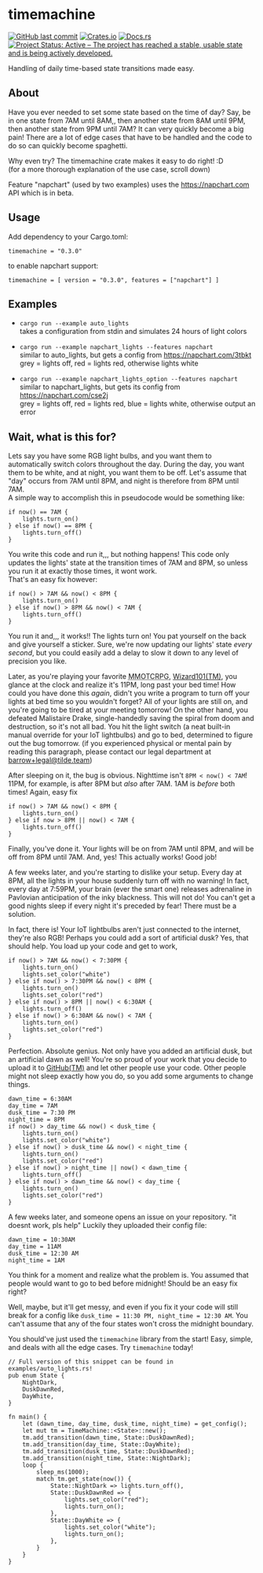 # timemachine

[![GitHub last commit](https://img.shields.io/github/last-commit/barrowsys/timemachine)](https://github.com/barrowsys/timemachine)
[![Crates.io](https://img.shields.io/crates/v/timemachine)](https://crates.io/crates/timemachine/)
[![Docs.rs](https://docs.rs/timemachine/badge.svg)](https://docs.rs/timemachine)
[![Project Status: Active – The project has reached a stable, usable state and is being actively developed.](https://www.repostatus.org/badges/latest/active.svg)](https://www.repostatus.org/#active)

Handling of daily time-based state transitions made easy.

## About

Have you ever needed to set some state based on the time of day?
Say, be in one state from 7AM until 8AM,, then another state from 8AM until 9PM, then another state from 9PM until 7AM?
It can very quickly become a big pain! There are a lot of edge cases that have to be handled and the code to do so can quickly become spaghetti.

Why even try? The timemachine crate makes it easy to do right! :D  
(for a more thorough explanation of the use case, scroll down)

Feature "napchart" (used by two examples) uses the https://napchart.com API which is in beta.

## Usage

Add dependency to your Cargo.toml:
```
timemachine = "0.3.0"
```
to enable napchart support:
```
timemachine = [ version = "0.3.0", features = ["napchart"] ]
```

## Examples
- `cargo run --example auto_lights`  
    takes a configuration from stdin and simulates 24 hours of light colors

- `cargo run --example napchart_lights --features napchart`  
    similar to auto_lights, but gets a config from https://napchart.com/3tbkt  
    grey = lights off, red = lights red, otherwise lights white

- `cargo run --example napchart_lights_option --features napchart`  
    similar to napchart_lights, but gets its config from https://napchart.com/cse2j  
    grey = lights off, red = lights red, blue = lights white, otherwise output an error

## Wait, what is this for?
Lets say you have some RGB light bulbs, and you want them to automatically switch colors throughout the day.
During the day, you want them to be white, and at night, you want them to be off.
Let's assume that "day" occurs from 7AM until 8PM, and night is therefore from 8PM until 7AM.  
A simple way to accomplish this in pseudocode would be something like:
```
if now() == 7AM {
    lights.turn_on()
} else if now() == 8PM {
    lights.turn_off()
}
```
You write this code and run it\,\,\, but nothing happens!
This code only updates the lights' state at the transition times of 7AM and 8PM, so unless you run it at exactly those times, it wont work.  
That's an easy fix however:
```
if now() > 7AM && now() < 8PM {
	lights.turn_on()
} else if now() > 8PM && now() < 7AM {
	lights.turn_off()
}
```
You run it and\,\,\, it works!! The lights turn on!
You pat yourself on the back and give yourself a sticker.
Sure, we're now updating our lights' state *every second*,
but you could easily add a delay to slow it down to any level of precision you like.

Later, as you're playing your favorite
<abbr title="Massively Multiplayer Online Trading Card Role Playing Game">MMOTCRPG</abbr>,
[Wizard101(TM)](https://www.wizard101.com/), you glance at the clock and realize it's 11PM, long past your bed time!
How could you have done this *again*, didn't you write a program to turn off your lights at bed time so you wouldn't forget?
All of your lights are still on, and you're going to be tired at your meeting tomorrow!
On the other hand, you defeated Malistaire Drake, single-handedly saving the spiral from doom and destruction, so it's not all bad.
You hit the light switch (a neat built-in manual override for your IoT lightbulbs) and go to bed, determined to figure out the bug tomorrow.
(if you experienced physical or mental pain by reading this paragraph,
please contact our legal department at [barrow+legal@tilde.team](mailto:barrow+legal@tilde.team))

After sleeping on it, the bug is obvious. Nighttime isn't `8PM < now() < 7AM`!
11PM, for example, is after 8PM but *also* after 7AM. 1AM is *before* both times!
Again, easy fix
```
if now() > 7AM && now() < 8PM {
	lights.turn_on()
} else if now > 8PM || now() < 7AM {
	lights.turn_off()
}
```
Finally, you've done it. Your lights will be on from 7AM until 8PM, and will be off from 8PM until 7AM.
And, yes! This actually works! Good job!

A few weeks later, and you're starting to dislike your setup.
Every day at 8PM, all the lights in your house suddenly turn off with no warning!
In fact, every day at 7:59PM, your brain (ever the smart one) releases adrenaline in Pavlovian anticipation of the inky blackness.
This will not do! You can't get a good nights sleep if every night it's preceded by fear! There must be a solution.

In fact, there is! Your IoT lightbulbs aren't just connected to the internet, they're also RGB!
Perhaps you could add a sort of artificial dusk? Yes, that should help. You load up your code and get to work,
```
if now() > 7AM && now() < 7:30PM {
	lights.turn_on()
	lights.set_color("white")
} else if now() > 7:30PM && now() < 8PM {
	lights.turn_on()
	lights.set_color("red")
} else if now() > 8PM || now() < 6:30AM {
	lights.turn_off()
} else if now() > 6:30AM && now() < 7AM {
	lights.turn_on()
	lights.set_color("red")
}
```
Perfection. Absolute genius. Not only have you added an artificial dusk, but an artificial dawn as well!
You're so proud of your work that you decide to upload it to [GitHub(TM)](https://github.com) and let other people use your code.
Other people might not sleep exactly how you do, so you add some arguments to change things.

```
dawn_time = 6:30AM
day_time = 7AM
dusk_time = 7:30 PM
night_time = 8PM
if now() > day_time && now() < dusk_time {
	lights.turn_on()
	lights.set_color("white")
} else if now() > dusk_time && now() < night_time {
	lights.turn_on()
	lights.set_color("red")
} else if now() > night_time || now() < dawn_time {
	lights.turn_off()
} else if now() > dawn_time && now() < day_time {
	lights.turn_on()
	lights.set_color("red")
}
```

A few weeks later, and someone opens an issue on your repository.
"it doesnt work, pls help"
Luckily they uploaded their config file:
```
dawn_time = 10:30AM
day_time = 11AM
dusk_time = 12:30 AM
night_time = 1AM
```
You think for a moment and realize what the problem is.
You assumed that people would want to go to bed before midnight!
Should be an easy fix right?

Well, maybe, but it'll get messy, and even if you fix it your code will still break for a config like `dusk_time = 11:30 PM, night_time = 12:30 AM`.
You can't assume that any of the four states won't cross the midnight boundary.

You should've just used the `timemachine` library from the start!
Easy, simple, and deals with all the edge cases. Try `timemachine` today!
```
// Full version of this snippet can be found in examples/auto_lights.rs!
pub enum State {
    NightDark,
    DuskDawnRed,
    DayWhite,
}

fn main() {
    let (dawn_time, day_time, dusk_time, night_time) = get_config();
    let mut tm = TimeMachine::<State>::new();
    tm.add_transition(dawn_time, State::DuskDawnRed);
    tm.add_transition(day_time, State::DayWhite);
    tm.add_transition(dusk_time, State::DuskDawnRed);
    tm.add_transition(night_time, State::NightDark);
    loop {
        sleep_ms(1000);
        match tm.get_state(now()) {
            State::NightDark => lights.turn_off(),
            State::DuskDawnRed => {
                lights.set_color("red");
                lights.turn_on();
            },
            State::DayWhite => {
                lights.set_color("white");
                lights.turn_on();
            },
        }
    }
}
```
